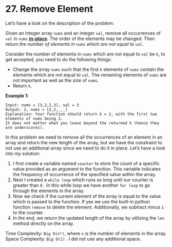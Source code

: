 # 27. Remove Element

Let’s have a look on the description of the problem:

Given an integer array `nums` and an integer `val`, remove all occurrences of `val` in `nums` **[in-place](https://en.wikipedia.org/wiki/In-place_algorithm)**. The order of the elements may be changed. Then return _the number of elements in_ `nums` _which are not equal to_ `val`.

Consider the number of elements in `nums` which are not equal to `val` be `k`, to get accepted, you need to do the following things:

- Change the array `nums` such that the first `k` elements of `nums` contain the elements which are not equal to `val`. The remaining elements of `nums` are not important as well as the size of `nums`.
- Return `k`.

**Example 1:**

```
Input: nums = [3,2,2,3], val = 3
Output: 2, nums = [2,2,_,_]
Explanation: Your function should return k = 2, with the first two elements of nums being 2.
It does not matter what you leave beyond the returned k (hence they are underscores).
```

In this problem we need to remove all the occurrences of an element in an array and return the new length of the array, but we have the constraint to not use an additional array since we need to do it in place. Let’s have a look into my solution:

1. I first create a variable named `counter` to store the count of a specific value provided as an argument to the function. This variable indicates the frequency of occurrence of the specified value within the array.
2. Next I created a `while loop` which runs so long until our counter is greater than `0` . In this while loop we have another `for loop` to go through the elements in the array.
3. Now we check if the current element of the array is equal to the value which is passed to the function. If yes we use the built-in python function `remove` to delete the element. Additionally, we subtract minus `1` to the counter.
4. In the end, we return the updated length of the array by utilizing the `len` method directly on the array.

Time Complexity: `Big O(n²)`, where `n` is the number of elements in the array.
Space Complexity: `Big O(1)` . I did not use any additional space.

